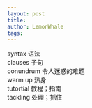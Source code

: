 ```yaml
---
layout: post
title: 
author: LemonWhale
tags:
---
```

syntax 语法    
clauses 子句    
conundrum 令人迷惑的难题     
warm up 热身     
tutortial 教程；指南      
tackling 处理；抓住     

